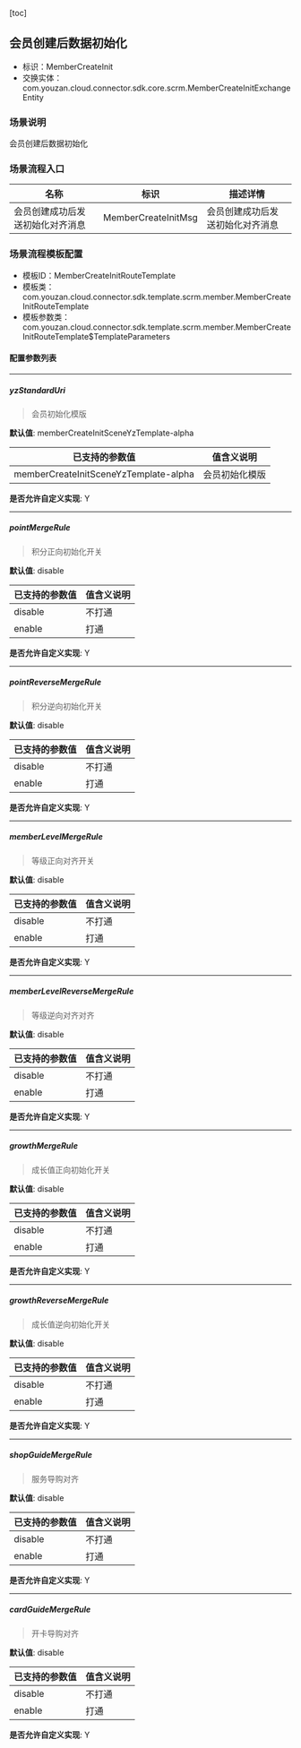 [toc]

## 会员创建后数据初始化
- 标识：MemberCreateInit
- 交换实体：com.youzan.cloud.connector.sdk.core.scrm.MemberCreateInitExchangeEntity
### 场景说明
会员创建后数据初始化
### 场景流程入口

名称 | 标识 | 描述详情
---|---|---
会员创建成功后发送初始化对齐消息 | MemberCreateInitMsg | 会员创建成功后发送初始化对齐消息

### 场景流程模板配置
- 模板ID：MemberCreateInitRouteTemplate
- 模板类：com.youzan.cloud.connector.sdk.template.scrm.member.MemberCreateInitRouteTemplate
- 模板参数类：com.youzan.cloud.connector.sdk.template.scrm.member.MemberCreateInitRouteTemplate$TemplateParameters

#### 配置参数列表

---
##### yzStandardUri
> 会员初始化模版

**默认值**: memberCreateInitSceneYzTemplate-alpha

已支持的参数值 | 值含义说明
---|---
memberCreateInitSceneYzTemplate-alpha | 会员初始化模版

**是否允许自定义实现**: Y

---
##### pointMergeRule
> 积分正向初始化开关

**默认值**: disable

已支持的参数值 | 值含义说明
---|---
disable | 不打通
enable | 打通

**是否允许自定义实现**: Y

---
##### pointReverseMergeRule
> 积分逆向初始化开关

**默认值**: disable

已支持的参数值 | 值含义说明
---|---
disable | 不打通
enable | 打通

**是否允许自定义实现**: Y

---
##### memberLevelMergeRule
> 等级正向对齐开关

**默认值**: disable

已支持的参数值 | 值含义说明
---|---
disable | 不打通
enable | 打通

**是否允许自定义实现**: Y

---
##### memberLevelReverseMergeRule
> 等级逆向对齐对齐

**默认值**: disable

已支持的参数值 | 值含义说明
---|---
disable | 不打通
enable | 打通

**是否允许自定义实现**: Y

---
##### growthMergeRule
> 成长值正向初始化开关

**默认值**: disable

已支持的参数值 | 值含义说明
---|---
disable | 不打通
enable | 打通

**是否允许自定义实现**: Y

---
##### growthReverseMergeRule
> 成长值逆向初始化开关

**默认值**: disable

已支持的参数值 | 值含义说明
---|---
disable | 不打通
enable | 打通

**是否允许自定义实现**: Y

---
##### shopGuideMergeRule
> 服务导购对齐

**默认值**: disable

已支持的参数值 | 值含义说明
---|---
disable | 不打通
enable | 打通

**是否允许自定义实现**: Y

---
##### cardGuideMergeRule
> 开卡导购对齐

**默认值**: disable

已支持的参数值 | 值含义说明
---|---
disable | 不打通
enable | 打通

**是否允许自定义实现**: Y


